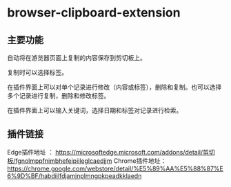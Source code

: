 # browser-clipboard-extension
## 主要功能
自动将在游览器页面上复制的内容保存到剪切板上。

复制时可以选择标签。

在插件界面上可以对单个记录进行修改（内容或标签），删除和复制。也可以选择多个记录进行复制，删除和修改标签。

在插件界面上可以输入关键词，选择日期和标签对记录进行检索。

## 插件链接
Edge插件地址 ： https://microsoftedge.microsoft.com/addons/detail/剪切板/fgnolmppfnimbhefeipiileglcaedjjm
Chrome插件地址：https://chrome.google.com/webstore/detail/%E5%89%AA%E5%88%87%E6%9D%BF/habdiilfdjamjnplmngpkpeadkklaedn
